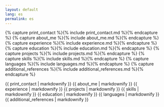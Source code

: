 ```yaml
---
layout: default
lang: es
permalink: es
---
```


{% capture print_contact %}{% include print_contact.md %}{% endcapture %}
{% capture about_me %}{% include about_me.md %}{% endcapture %}
{% capture experience %}{% include experience.md %}{% endcapture %}
{% capture education %}{% include education.md %}{% endcapture %}
{% capture projects %}{% include projects.md %}{% endcapture %}
{% capture skills %}{% include skills.md %}{% endcapture %}
{% capture languages %}{% include languages.md %}{% endcapture %}
{% capture additional_references %}{% include additional_references.md %}{% endcapture %}

{{ print_contact | markdownify }}
{{ about_me | markdownify }}
{{ experience | markdownify }}
{{ projects | markdownify }}
{{ skills | markdownify }}
{{ education | markdownify }}
{{ languages | markdownify }}
{{ additional_references | markdownify }}
